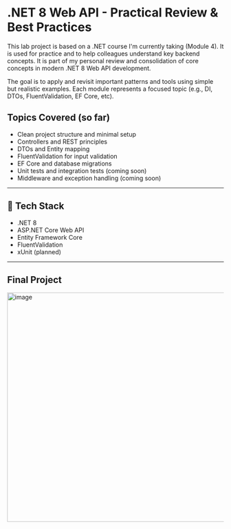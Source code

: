 # .NET 8 Web API - Practical Review & Best Practices

This lab project is based on a .NET course I'm currently taking (Module 4). 
It is used for practice and to help colleagues understand key backend concepts.
It is part of my personal review and consolidation of core concepts in modern .NET 8 Web API development.

The goal is to apply and revisit important patterns and tools using simple but realistic examples.
Each module represents a focused topic (e.g., DI, DTOs, FluentValidation, EF Core, etc).

## Topics Covered (so far)

- Clean project structure and minimal setup
- Controllers and REST principles
- DTOs and Entity mapping
- FluentValidation for input validation
- EF Core and database migrations
- Unit tests and integration tests (coming soon)
- Middleware and exception handling (coming soon)

---

## 🧱 Tech Stack

- .NET 8
- ASP.NET Core Web API
- Entity Framework Core
- FluentValidation
- xUnit (planned)

---

## Final Project

<img width="740" height="534" alt="image" src="https://github.com/user-attachments/assets/4a4e1196-bbf4-4886-ac25-608c167c3b3a" />

